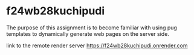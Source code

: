# f24wb28kuchipudi

The purpose of this assignment is to become familiar with using pug templates to dynamically
generate web pages on the server side.

link to the remote render server <https://f24wb28kuchipudi.onrender.com>
